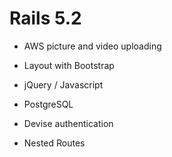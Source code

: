 # Rails 5.2

* AWS picture and video uploading

* Layout with Bootstrap

* jQuery / Javascript

* PostgreSQL

* Devise authentication

* Nested Routes
